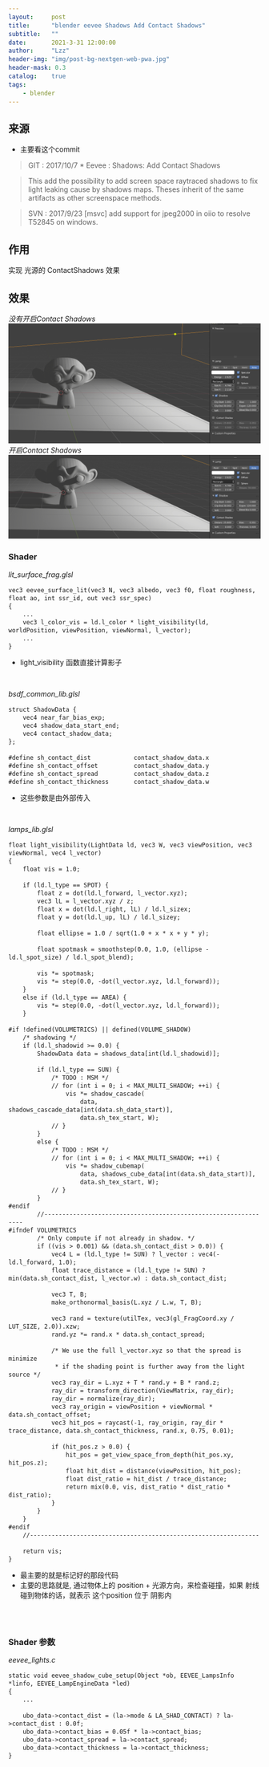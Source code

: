 ```yaml
---
layout:     post
title:      "blender eevee Shadows Add Contact Shadows"
subtitle:   ""
date:       2021-3-31 12:00:00
author:     "Lzz"
header-img: "img/post-bg-nextgen-web-pwa.jpg"
header-mask: 0.3
catalog:    true
tags:
    - blender
---
```


## 来源

- 主要看这个commit

> GIT : 2017/10/7  *   Eevee : Shadows: Add Contact Shadows <br> 

> This add the possibility to add screen space raytraced shadows to fix light leaking cause by shadows maps.
Theses inherit of the same artifacts as other screenspace methods.

> SVN : 2017/9/23  [msvc] add support for jpeg2000 in oiio to resolve T52845 on windows. 


## 作用
实现 光源的 ContactShadows 效果


## 效果
*没有开启Contact Shadows*
![](/img/Eevee/ContactShadows//1.png)
<br>
*开启Contact Shadows*
![](/img/Eevee/ContactShadows//2.png)
<br>



### Shader

*lit_surface_frag.glsl*
```
vec3 eevee_surface_lit(vec3 N, vec3 albedo, vec3 f0, float roughness, float ao, int ssr_id, out vec3 ssr_spec)
{
    ...
    vec3 l_color_vis = ld.l_color * light_visibility(ld, worldPosition, viewPosition, viewNormal, l_vector);
    ...
}

```
>
- light_visibility 函数直接计算影子

<br>

*bsdf_common_lib.glsl*
```
struct ShadowData {
	vec4 near_far_bias_exp;
	vec4 shadow_data_start_end;
	vec4 contact_shadow_data;
};

#define sh_contact_dist            contact_shadow_data.x
#define sh_contact_offset          contact_shadow_data.y
#define sh_contact_spread          contact_shadow_data.z
#define sh_contact_thickness       contact_shadow_data.w

```
>
- 这些参数是由外部传入

<br>

*lamps_lib.glsl*
```
float light_visibility(LightData ld, vec3 W, vec3 viewPosition, vec3 viewNormal, vec4 l_vector)
{
	float vis = 1.0;

	if (ld.l_type == SPOT) {
		float z = dot(ld.l_forward, l_vector.xyz);
		vec3 lL = l_vector.xyz / z;
		float x = dot(ld.l_right, lL) / ld.l_sizex;
		float y = dot(ld.l_up, lL) / ld.l_sizey;

		float ellipse = 1.0 / sqrt(1.0 + x * x + y * y);

		float spotmask = smoothstep(0.0, 1.0, (ellipse - ld.l_spot_size) / ld.l_spot_blend);

		vis *= spotmask;
		vis *= step(0.0, -dot(l_vector.xyz, ld.l_forward));
	}
	else if (ld.l_type == AREA) {
		vis *= step(0.0, -dot(l_vector.xyz, ld.l_forward));
	}

#if !defined(VOLUMETRICS) || defined(VOLUME_SHADOW)
	/* shadowing */
	if (ld.l_shadowid >= 0.0) {
		ShadowData data = shadows_data[int(ld.l_shadowid)];

		if (ld.l_type == SUN) {
			/* TODO : MSM */
			// for (int i = 0; i < MAX_MULTI_SHADOW; ++i) {
				vis *= shadow_cascade(
					data, shadows_cascade_data[int(data.sh_data_start)],
					data.sh_tex_start, W);
			// }
		}
		else {
			/* TODO : MSM */
			// for (int i = 0; i < MAX_MULTI_SHADOW; ++i) {
				vis *= shadow_cubemap(
					data, shadows_cube_data[int(data.sh_data_start)],
					data.sh_tex_start, W);
			// }
		}
#endif
        //----------------------------------------------------------------
#ifndef VOLUMETRICS
		/* Only compute if not already in shadow. */
		if ((vis > 0.001) && (data.sh_contact_dist > 0.0)) {
			vec4 L = (ld.l_type != SUN) ? l_vector : vec4(-ld.l_forward, 1.0);
			float trace_distance = (ld.l_type != SUN) ? min(data.sh_contact_dist, l_vector.w) : data.sh_contact_dist;

			vec3 T, B;
			make_orthonormal_basis(L.xyz / L.w, T, B);

			vec3 rand = texture(utilTex, vec3(gl_FragCoord.xy / LUT_SIZE, 2.0)).xzw;
			rand.yz *= rand.x * data.sh_contact_spread;

			/* We use the full l_vector.xyz so that the spread is minimize
			 * if the shading point is further away from the light source */
			vec3 ray_dir = L.xyz + T * rand.y + B * rand.z;
			ray_dir = transform_direction(ViewMatrix, ray_dir);
			ray_dir = normalize(ray_dir);
			vec3 ray_origin = viewPosition + viewNormal * data.sh_contact_offset;
			vec3 hit_pos = raycast(-1, ray_origin, ray_dir * trace_distance, data.sh_contact_thickness, rand.x, 0.75, 0.01);

			if (hit_pos.z > 0.0) {
				hit_pos = get_view_space_from_depth(hit_pos.xy, hit_pos.z);
				float hit_dist = distance(viewPosition, hit_pos);
				float dist_ratio = hit_dist / trace_distance;
				return mix(0.0, vis, dist_ratio * dist_ratio * dist_ratio);
			}
		}
	}
#endif
    //----------------------------------------------------------------

	return vis;
}
```
>
- 最主要的就是标记好的那段代码
- 主要的思路就是, 通过物体上的 position + 光源方向，来检查碰撞，如果 射线碰到物体的话，就表示 这个position 位于 阴影内


<br><br>

### Shader 参数
*eevee_lights.c*
```
static void eevee_shadow_cube_setup(Object *ob, EEVEE_LampsInfo *linfo, EEVEE_LampEngineData *led)
{
	...

	ubo_data->contact_dist = (la->mode & LA_SHAD_CONTACT) ? la->contact_dist : 0.0f;
	ubo_data->contact_bias = 0.05f * la->contact_bias;
	ubo_data->contact_spread = la->contact_spread;
	ubo_data->contact_thickness = la->contact_thickness;
}
```


